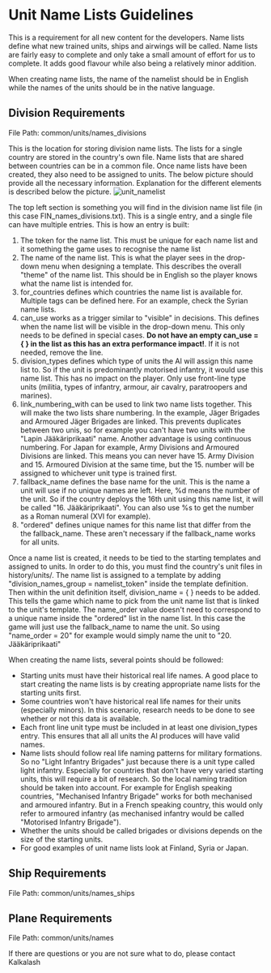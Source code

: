 # Unit Name Lists Guidelines

This is a requirement for all new content for the developers. Name lists define what new trained units, ships and airwings will be called. Name lists are fairly easy to complete and only take a small amount of effort for us to complete. It adds good flavour while also being a relatively minor addition.

When creating name lists, the name of the namelist should be in English while the names of the units should be in the native language.

## Division Requirements

File Path: common/units/names_divisions

This is the location for storing division name lists. The lists for a single country are stored in the country's own file. Name lists that are shared between countries can be in a common file. Once name lists have been created, they also need to be assigned to units. The below picture should provide all the necessary information. Explanation for the different elements is described below the picture.
![unit_namelist](uploads/c38eaab4cff489578c4f7949665ed4c6/unit_namelist.png)

The top left section is something you will find in the division name list file (in this case FIN_names_divisions.txt). This is a single entry, and a single file can have multiple entries. This is how an entry is built:
1) The token for the name list. This must be unique for each name list and it something the game uses to recognise the name list
2) The name of the name list. This is what the player sees in the drop-down menu when designing a template. This describes the overall "theme" of the name list. This should be in English so the player knows what the name list is intended for.
3) for_countries defines which countries the name list is available for. Multiple tags can be defined here. For an example, check the Syrian name lists.
4) can_use works as a trigger similar to "visible" in decisions. This defines when the name list will be visible in the drop-down menu. This only needs to be defined in special cases. **Do not have an empty can_use = { } in the list as this has an extra performance impact!**. If it is not needed, remove the line.
5) division_types defines which type of units the AI will assign this name list to. So if the unit is predominantly motorised infantry, it would use this name list. This has no impact on the player. Only use front-line type units (militia, types of infantry, armour, air cavalry, paratroopers and marines).
6) link_numbering_with can be used to link two name lists together. This will make the two lists share numbering. In the example, Jäger Brigades and Armoured Jäger Brigades are linked. This prevents duplicates between two unis, so for example you can't have two units with the "Lapin Jääkäriprikaati" name. Another advantage is using continuous numbering. For Japan for example, Army Divisions and Armoured Divisions are linked. This means you can never have 15. Army Division and 15. Armoured Division at the same time, but the 15. number will be assigned to whichever unit type is trained first.
7) fallback_name defines the base name for the unit. This is the name a unit will use if no unique names are left. Here, %d means the number of the unit. So if the country deploys the 16th unit using this name list, it will be called "16. Jääkäriprikaati". You can also use %s to get the number as a Roman numeral (XVI for example).
8) "ordered" defines unique names for this name list that differ from the the fallback_name. These aren't necessary if the fallback_name works for all units.

Once a name list is created, it needs to be tied to the starting templates and assigned to units. In order to do this, you must find the country's unit files in history/units/. The name list is assigned to a template by adding "division_names_group = namelist_token" inside the template definition. Then within the unit definition itself, division_name = { } needs to be added. This  tells the game which name to pick from the unit name list that is linked to the unit's template. The name_order value doesn't need to correspond to a unique name inside the "ordered" list in the name list. In this case the game will just use the fallback_name to name the unit. So using "name_order = 20" for example would simply name the unit to "20. Jääkäriprikaati"

When creating the name lists, several points should be followed:
- Starting units must have their historical real life names. A good place to start creating the name lists is by creating appropriate name lists for the starting units first.
- Some countries won't have historical real life names for their units (especially minors). In this scenario, research needs to be done to see whether or not this data is available.
- Each front line unit type must be included in at least one division_types entry. This ensures that all all units the AI produces will have valid names.
- Name lists should follow real life naming patterns for military formations. So no "Light Infantry Brigades" just because there is a unit type called light infantry. Especially for countries that don't have very varied starting units, this will require a bit of research. So the local naming tradition should be taken into account. For example for English speaking countries, "Mechanised Infantry Brigade" works for both mechanised and armoured infantry. But in a French speaking country, this would only refer to armoured infantry (as mechanised infantry would be called "Motorised Infantry Brigade").
- Whether the units should be called brigades or divisions depends on the size of the starting units.
- For good examples of unit name lists look at Finland, Syria or Japan.

## Ship Requirements

File Path: common/units/names_ships

## Plane Requirements

File Path: common/units/names

If there are questions or you are not sure what to do, please contact Kalkalash
